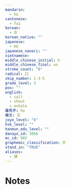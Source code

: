```yaml
---
mandarin:
  - hū
cantonese:
  - fu1
korean:
  - 호
korean_native: ""
japanese:
  - KO
japanese_nanori: ""
vietnamese:
middle_chinese_initial: h
middle_chinese_final: uo
stroke_count: "8"
radical: 口
skip_number: 1-3-5
grade_level: 3
pos: ""
english:
  - call
  - shout
  - exhale
羅馬字: ho
韓文: 호
joyo_level: "6"
hsk_level: ""
hanmun_edu_level: ""
danayo_id: 3056
mc_id: 802
graphemic_classification: 乎
stand_in: "TRUE"
aliases:
  - 謼
---
```


# Notes
